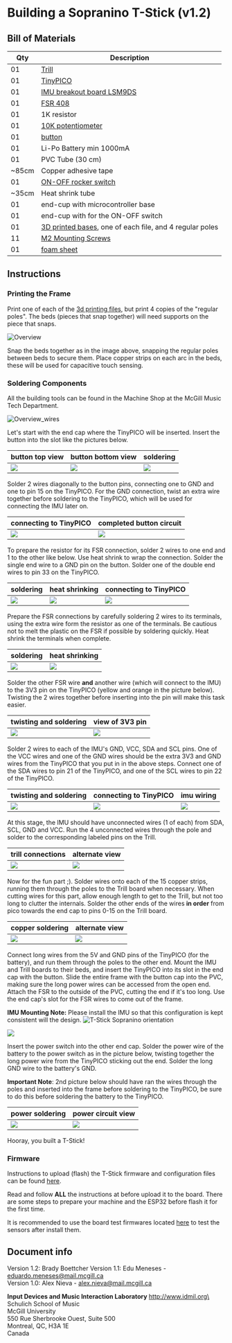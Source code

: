 # Building a Sopranino T-Stick (v1.2)

## Bill of Materials

Qty   | Description
------|---------------------
01    | [Trill](https://shop.bela.io/products/trill-craft/)     
01    | [TinyPICO](https://www.adafruit.com/product/4335)        
01    | [IMU breakout board LSM9DS](https://www.sparkfun.com/products/13284)
01    | [FSR 408](https://www.robotshop.com/ca/en/interlink-24-long-fsr.html)
01    | 1K resistor
01    | [10K potentiometer](https://www.digikey.com/products/en?mpart=PV36W103C01B00&v=118)
01    | [button](https://www.digikey.ca/product-detail/en/c-k/PTS125SM43-2-LFS/CKN9100-ND/1146743)
01    | Li-Po Battery min 1000mA
01    | PVC Tube (30 cm)
~85cm | Copper adhesive tape
01    | [ON-OFF rocker switch](https://www.digikey.ca/product-detail/en/RA1113112R/EG5619-ND/3778055/?itemSeq=307636370)
~35cm | Heat shrink tube
01    | end-cup with microcontroller base
01    | end-cup with for the ON-OFF switch
01    | [3D printed bases](../3D_printing/), one of each file, and 4 regular poles
11    | [M2 Mounting Screws](https://www.digikey.ca/product-detail/en/MPMS+002+0008+PH/H739-ND/274950/?itemSeq=307635387)
01    | [foam sheet](https://www.amazon.ca/Craft-Foam-Sheets-Assorted-Colours/dp/B005EQPRM6)

## Instructions

### Printing the Frame

Print one of each of the [3d printing files](../3D_printing/), but print 4 copies of the "regular poles".
The beds (pieces that snap together) will need supports on the piece that snaps.

![Overview](./images/construction/0_overview.jpg "3d printing overview")

Snap the beds together as in the image above, snapping the regular poles between beds to secure them.
Place copper strips on each arc in the beds, these will be used for capacitive touch sensing.

### Soldering Components

All the building tools can be found in the Machine Shop at the McGill Music Tech Department.

![Overview_wires](./images/construction/1_overview_wires.jpg "wiring overview")

Let's start with the end cap where the TinyPICO will be inserted. Insert the button into the slot like the pictures below.

button top view| button bottom view | soldering
--- | --- | ---
![](./images/construction/2_button.jpg) | ![](./images/construction/3_button.jpg) | ![](./images/construction/4_button.jpg)

Solder 2 wires diagonally to the button pins, connecting one to GND and one to pin 15 on the TinyPICO. For the GND connection, twist an extra wire together before soldering to the TinyPICO, which will be used for connecting the IMU later on.

connecting to TinyPICO | completed button circuit
--- | ---
![](./images/construction/5_pico.jpg) | ![](./images/construction/6_pico.jpg)

To prepare the resistor for its FSR connection, solder 2 wires to one end and 1 to the other like below. Use heat shrink to wrap the connection. Solder the single end wire to a GND pin on the button. Solder one of the double end wires to pin 33 on the TinyPICO.

soldering | heat shrinking | connecting to TinyPICO
--- | --- | ---
![](./images/construction/7_resistor.jpg) | ![](./images/construction/8_resistor.jpg) | ![](./images/construction/9_resistor.jpg)

Prepare the FSR connections by carefully soldering 2 wires to its terminals, using the extra wire form the resistor as one of the terminals. Be cautious not to melt the plastic on the FSR if possible by soldering quickly. Heat shrink the terminals when complete. 

soldering | heat shrinking
--- | ---
![](./images/construction/10_fsr.jpg) | ![](./images/construction/11_fsr.jpg)

Solder the other FSR wire **and** another wire (which will connect to the IMU) to the 3V3 pin on the TinyPICO (yellow and orange in the picture below). Twisting the 2 wires together before inserting into the pin will make this task easier.

twisting and soldering | view of 3V3 pin
--- | ---
![](./images/construction/12_fsr.jpg) | ![](./images/construction/13_fsr.jpg)

Solder 2 wires to each of the IMU's GND, VCC, SDA and SCL pins. One of the VCC wires and one of the GND wires should be the extra 3V3 and GND wires from the TinyPICO that you put in in the above steps. Connect one of the SDA wires to pin 21 of the TinyPICO, and one of the SCL wires to pin 22 of the TinyPICO. 

twisting and soldering | connecting to TinyPICO | imu wiring
--- | --- | ---
![](./images/construction/14_imu.jpg) | ![](./images/construction/15_imu.jpg) | ![](./images/construction/16_imu.jpg)

At this stage, the IMU should have unconnected wires (1 of each) from SDA, SCL, GND and VCC. Run the 4 unconnected wires through the pole and solder to the corresponding labeled pins on the Trill.

trill connections | alternate view
--- | ---
![](./images/construction/17_trill.jpg) | ![](./images/construction/18_trill.jpg)

Now for the fun part ;). Solder wires onto each of the 15 copper strips, running them through the poles to the Trill board when necessary. When cutting wires for this part, allow enough length to get to the Trill, but not too long to clutter the internals. Solder the other ends of the wires **in order** from pico towards the end cap to pins 0-15 on the Trill board.

copper soldering | alternate view
--- | ---
![](./images/construction/19_trill.jpg) | ![](./images/construction/20_trill.jpg)

Connect long wires from the 5V and GND pins of the TinyPICO (for the battery), and run them through the poles to the other end. Mount the IMU and Trill boards to their beds, and insert the TinyPICO into its slot in the end cap with the button. Slide the entire frame with the button cap into the PVC, making sure the long power wires can be accessed from the open end. Attach the FSR to the outside of the PVC, cutting the end if it's too long. Use the end cap's slot for the FSR wires to come out of the frame.

**IMU Mounting Note:**
Please install the IMU so that this configuration is kept consistent will the design.
![T-Stick Sopranino orientation](./images/T-Stick-Orientation.png "T-Stick Sopranino orientation")


![](./images/construction/24_insertion.jpg)

Insert the power switch into the other end cap. Solder the power wire of the battery to the power switch as in the picture below, twisting together the long power wire from the TinyPICO sticking out the end. Solder the long GND wire to the battery's GND.

**Important Note**: 2nd picture below should have ran the wires through the poles and inserted into the frame before soldering to the TinyPICO, be sure to do this before soldering the battery to the TinyPICO.

power soldering | power circuit view
--- | ---
![](./images/construction/21_power.jpg) | ![](./images/construction/22_power.jpg)

Hooray, you built a T-Stick!

### Firmware

Instructions to upload (flash) the T-Stick firmware and configuration files can be found [here](./Firmware_update_instructions.md).

Read and follow __ALL__ the instructions at before upload it to the board. There are some steps to prepare your machine and the ESP32 before flash it for the first time.

It is recommended to use the board test firmwares located [here](../Test_config) to test the sensors after install them.

## Document info

Version 1.2: Brady Boettcher
Version 1.1: Edu Meneses - eduardo.meneses@mail.mcgill.ca\
Version 1.0: Alex Nieva - alex.nieva@mail.mcgill.ca

__Input Devices and Music Interaction Laboratory__
http://www.idmil.org\
Schulich School of Music\
McGill University\
550 Rue Sherbrooke Ouest, Suite 500\
Montreal, QC, H3A 1E\
Canada

